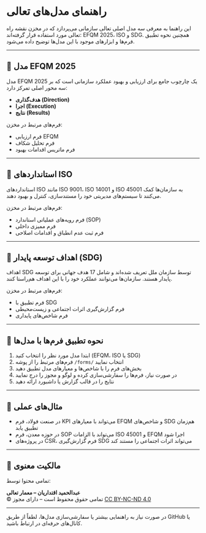 # راهنمای مدل‌های تعالی

این راهنما به معرفی سه مدل اصلی تعالی سازمانی می‌پردازد که در مخزن نقشه راه تعالی مورد استفاده قرار گرفته‌اند: EFQM 2025، ISO و SDG. همچنین نحوه تطبیق فرم‌ها و ابزارهای موجود با این مدل‌ها توضیح داده می‌شود.

---

## 🔹 مدل EFQM 2025

مدل EFQM 2025 یک چارچوب جامع برای ارزیابی و بهبود عملکرد سازمانی است که بر سه محور اصلی تمرکز دارد:

- **هدف‌گذاری (Direction)**  
- **اجرا (Execution)**  
- **نتایج (Results)**

فرم‌های مرتبط در مخزن:

- فرم ارزیابی EFQM  
- فرم تحلیل شکاف  
- فرم ماتریس اقدامات بهبود

---

## 🔹 استانداردهای ISO

استانداردهای ISO مانند ISO 9001، ISO 14001 و ISO 45001 به سازمان‌ها کمک می‌کنند تا سیستم‌های مدیریتی خود را مستندسازی، کنترل و بهبود دهند.

فرم‌های مرتبط در مخزن:

- فرم رویه‌های عملیاتی استاندارد (SOP)  
- فرم ممیزی داخلی  
- فرم ثبت عدم انطباق و اقدامات اصلاحی

---

## 🔹 اهداف توسعه پایدار (SDG)

اهداف SDG توسط سازمان ملل تعریف شده‌اند و شامل 17 هدف جهانی برای توسعه پایدار هستند. سازمان‌ها می‌توانند عملکرد خود را با این اهداف هم‌راستا کنند.

فرم‌های مرتبط در مخزن:

- فرم تطبیق با SDG  
- فرم گزارش‌گیری اثرات اجتماعی و زیست‌محیطی  
- فرم شاخص‌های پایداری

---

## 🔹 نحوه تطبیق فرم‌ها با مدل‌ها

1. ابتدا مدل مورد نظر را انتخاب کنید (EFQM، ISO یا SDG)  
2. فرم‌های مرتبط را از پوشه `/forms/` انتخاب نمایید  
3. بخش‌های فرم را با شاخص‌ها و معیارهای مدل تطبیق دهید  
4. در صورت نیاز، فرم‌ها را سفارشی‌سازی کرده و لوگو و مجوز را درج نمایید  
5. نتایج را در قالب گزارش یا داشبورد ارائه دهید

---

## 🔹 مثال‌های عملی

- در صنعت فولاد، فرم KPI می‌تواند با معیارهای EFQM و شاخص‌های SDG هم‌زمان تطبیق یابد  
- در حوزه معدن، فرم SOP می‌تواند با الزامات ISO 45001 و EFQM اجرا شود  
- در پروژه‌های CSR، فرم گزارش‌گیری SDG می‌تواند اثرات اجتماعی را مستند کند

---

## 🔹 مالکیت معنوی

تمامی محتوا توسط:

**عبدالحمید اقتداریان – معمار تعالی**  
© تمامی حقوق محفوظ است – دارای مجوز [CC BY-NC-ND 4.0](https://creativecommons.org/licenses/by-nc-nd/4.0/)

---

در صورت نیاز به راهنمایی بیشتر یا سفارشی‌سازی مدل‌ها، لطفاً از طریق GitHub یا کانال‌های حرفه‌ای در ارتباط باشید.
